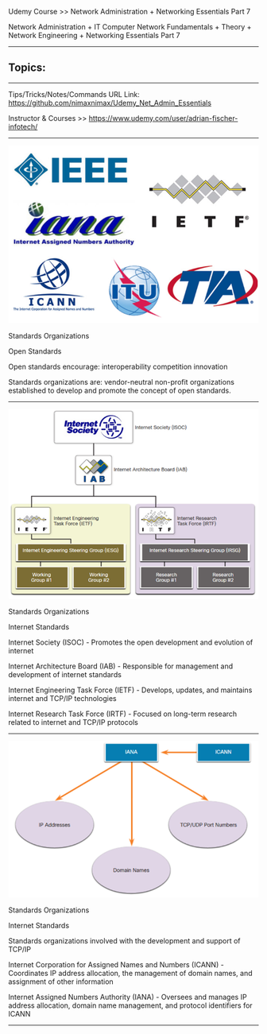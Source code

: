 
Udemy Course >> Network Administration + Networking Essentials Part 7

Network Administration + IT Computer Network Fundamentals + Theory + Network Engineering + Networking Essentials Part 7

**********

Topics:
- 

**********

Tips/Tricks/Notes/Commands URL Link: https://github.com/nimaxnimax/Udemy_Net_Admin_Essentials

Instructor & Courses >> https://www.udemy.com/user/adrian-fischer-infotech/

**********

![alt text](image.png)

Standards Organizations

Open Standards

Open standards encourage:
interoperability
competition
innovation

Standards organizations are:
vendor-neutral 
non-profit organizations 
established to develop and promote the concept of open standards. 
 
**********

![alt text](image-1.png)

Standards Organizations

Internet Standards

Internet Society (ISOC) - Promotes the open development and evolution of internet

Internet Architecture Board (IAB) - Responsible for management and development of internet standards

Internet Engineering Task Force (IETF) - Develops, updates, and maintains internet and TCP/IP technologies

Internet Research Task Force (IRTF) - Focused on long-term research related to internet and TCP/IP protocols

**********

![alt text](image-2.png)

Standards Organizations

Internet Standards

Standards organizations involved with the development and support of TCP/IP

Internet Corporation for Assigned Names and Numbers (ICANN) -  Coordinates IP address allocation, the management of domain names, and assignment of other information

Internet Assigned Numbers Authority (IANA) - Oversees and manages IP address allocation, domain name management, and protocol identifiers for ICANN

**********
